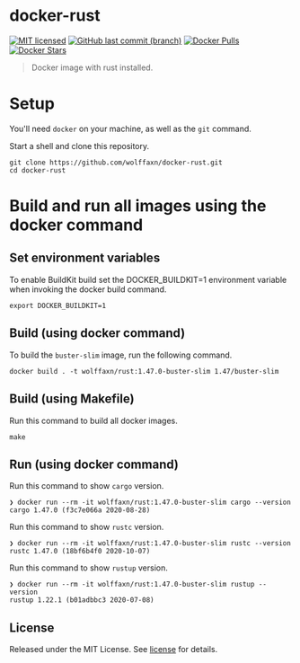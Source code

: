 # docker-rust

[![MIT licensed](https://img.shields.io/badge/license-MIT-blue.svg)](https://opensource.org/licenses/MIT)
[![GitHub last commit (branch)](https://img.shields.io/github/last-commit/wolffaxn/docker-rust/main.svg)](https://github.com/wolffaxn/docker-rust)
[![Docker Pulls](https://img.shields.io/docker/pulls/wolffaxn/rust.svg)](https://hub.docker.com/r/wolffaxn/rust)
[![Docker Stars](https://img.shields.io/docker/stars/wolffaxn/rust.svg)](https://hub.docker.com/r/wolffaxn/rust)

> Docker image with rust installed.

# Setup

You'll need `docker` on your machine, as well as the `git` command.

Start a shell and clone this repository.

```
git clone https://github.com/wolffaxn/docker-rust.git
cd docker-rust
```

# Build and run all images using the docker command

## Set environment variables

To enable BuildKit build set the DOCKER_BUILDKIT=1 environment variable when invoking the docker build command.

```
export DOCKER_BUILDKIT=1
```

## Build (using docker command)

To build the `buster-slim` image, run the following command.

```
docker build . -t wolffaxn/rust:1.47.0-buster-slim 1.47/buster-slim
```

## Build (using Makefile)

Run this command to build all docker images.

```
make
```

## Run (using docker command)

Run this command to show `cargo` version.

```
❯ docker run --rm -it wolffaxn/rust:1.47.0-buster-slim cargo --version
cargo 1.47.0 (f3c7e066a 2020-08-28)
```

Run this command to show `rustc` version.

```
❯ docker run --rm -it wolffaxn/rust:1.47.0-buster-slim rustc --version
rustc 1.47.0 (18bf6b4f0 2020-10-07)
```

Run this command to show `rustup` version.

```
❯ docker run --rm -it wolffaxn/rust:1.47.0-buster-slim rustup --version
rustup 1.22.1 (b01adbbc3 2020-07-08)
```

## License

Released under the MIT License. See [license](LICENSE.md) for details.
